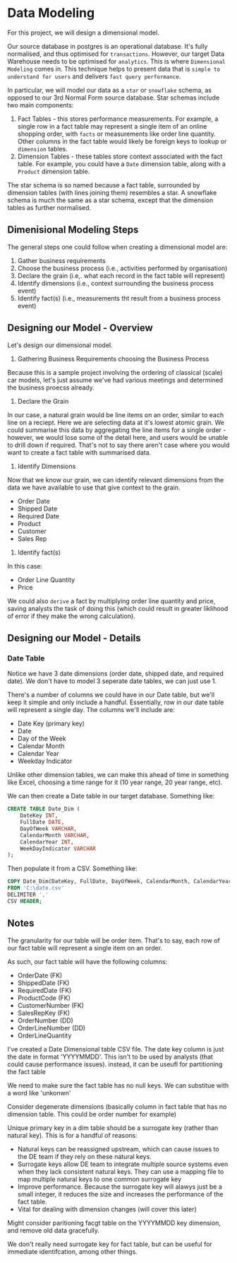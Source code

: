 # Data Modeling

For this project, we will design a dimensional model. 

Our source database in postgres is an operational database. It's fully normalised, and thus optimised for `transactions`. However, our target Data Warehouse needs to be optimised for `analytics`. This is where `Dimensional Modeling` comes in. This technique helps to present data that is `simple to understand for users` and delivers `fast query performance`.

In particular, we will model our data as a `star` or `snowflake` schema, as opposed to our 3rd Normal Form source database. Star schemas include two main components:

1. Fact Tables - this stores performance measurements. For example, a single row in a fact table may represent a single item of an online shopping order, with `facts` or measurements like order line quantity. Other columns in the fact table would likely be foreign keys to lookup or `dimension` tables.
1. Dimension Tables - these tables store context associated with the fact table. For example, you could have a `Date` dimension table, along with a `Product` dimension table.

The star schema is so named because a fact table, surrounded by dimension tables (with lines joining them) resembles a star. A snowflake schema is much the same as a star schema, except that the dimension tables as further normalised. 

## Dimenisional Modeling Steps

The general steps one could follow when creating a dimensional model are:

1. Gather business requirements
1. Choose the business process (i.e., activities performed by organisation)
1. Declare the grain (i.e,. what each record in the fact table will represent)
1. Identify dimensions (i.e., context surrounding the business process event)
1. Identify fact(s) (i.e., measurements tht result from a business process event)

## Designing our Model - Overview

Let's design our dimensional model. 

1. Gathering Business Requirements choosing the Business Process

Because this is a sample project involving the ordering of classical (scale) car models, let's just assume we've had various meetings and determined the business proecss already.

1. Declare the Grain

In our case, a natural grain would be line items on an order, similar to each line on a reciept. Here we are selecting data at it's lowest atomic grain. We could summarise this data by aggregating the line items for a single order - however, we would lose some of the detail here, and users would be unable to drill down if required. That's not to say there aren't case where you would want to create a fact table with summarised data.

1. Identify Dimensions

Now that we know our grain, we can identify relevant dimensions from the data we have available to use that give context to the grain. 

- Order Date
- Shipped Date
- Required Date
- Product
- Customer
- Sales Rep

1. Identify fact(s)

In this case:

- Order Line Quantity 
- Price

We could also `derive` a fact by multiplying order line quantity and price, saving analysts the task of doing this (which could result in greater liklihood of error if they make the wrong calculation).

## Designing our Model - Details

### Date Table

Notice we have 3 date dimensions (order date, shipped date, and required date). We don't have to model 3 seperate date tables, we can just use 1. 

There's a number of columns we could have in our Date table, but we'll keep it simple and only include a handful. Essentially, row in our date table will represent a single day. The columns we'll include are:

- Date Key (primary key)
- Date 
- Day of the Week
- Calendar Month
- Calendar Year
- Weekday Indicator

Unlike other dimension tables, we can make this ahead of time in something like Excel, choosing a time range for it (10 year range, 20 year range, etc).

We can then create a Date table in our target database. Something like:

```SQL
CREATE TABLE Date_Dim (
    DateKey INT,
    FullDate DATE,
    DayOfWeek VARCHAR,
    CalendarMonth VARCHAR,
    CalendarYear INT,
    WeekDayIndicator VARCHAR
);
```

Then populate it from a CSV. Something like:

```SQL
COPY Date_Dim(DateKey, FullDate, DayOfWeek, CalendarMonth, CalendarYear, WeekDayIndicator)
FROM 'C:\date.csv'
DELIMITER ','
CSV HEADER;
```



## Notes

The granularity for our table will be order item. That's to say, each row of our fact table will represent a single item on an order. 

As such, our fact table will have the following columns:

- OrderDate (FK)
- ShippedDate (FK)
- RequiredDate (FK)
- ProductCode (FK)
- CustomerNumber (FK)
- SalesRepKey (FK)
- OrderNumber (DD)
- OrderLineNumber (DD)
- OrderLineQuantity

I've created a Date Dimensional table CSV file. The date key column is just the date in format 'YYYYMMDD'. This isn't to be used by analysts (that could cause performance issues). instead, it can be useufl for partitioning the fact table

We need to make sure the fact table has no null keys. We can substitue with a word like 'unkonwn'

Consider degenerate dimensions (basically column in fact table that has no dimension table. This could be order number for example)

Unique primary key in a dim table should be a surrogate key (rather than natural key). This is for a handful of reasons:

- Natural keys can be reassigned upstream, which can cause issues to the DE team if they rely on these natural keys.
- Surrogate keys allow DE team to integrate multiple source systems even when they lack consistent natural keys. They can use a mapping file to map multiple natural keys to one common surrogate key
- Improve performance. Because the surrogate key will alawys just be a small integer, it reduces the size and increases the performance of the fact table. 
- Vital for dealing with dimension changes (will cover this later)

Might consider paritioning facgt table on the YYYYMMDD key dimension, and remove old data gracefully. 

We don't really need surrogate key for fact table, but can be useful for immediate identifcation, among other things. 
